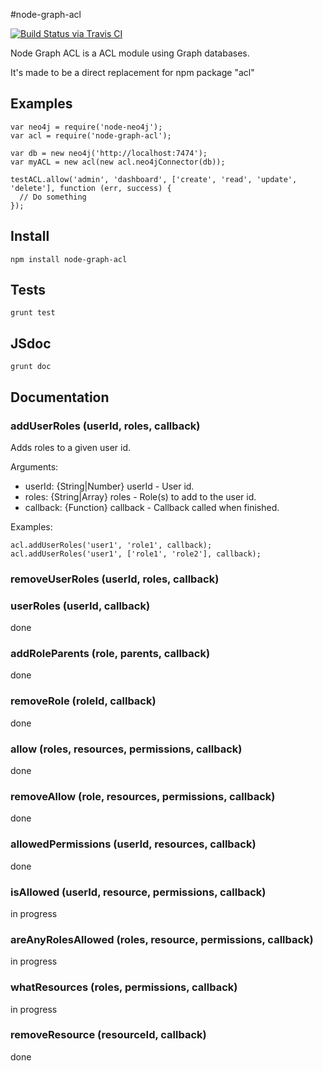 #node-graph-acl

[![Build Status via Travis CI](https://travis-ci.org/ydigital-factory/node-graph-acl.svg?branch=master)](https://travis-ci.org/ydigital-factory/node-graph-acl)

Node Graph ACL is a ACL module using Graph databases.

It's made to be a direct replacement for npm package "acl"

## Examples

```
var neo4j = require('node-neo4j');
var acl = require('node-graph-acl');

var db = new neo4j('http://localhost:7474');
var myACL = new acl(new acl.neo4jConnector(db));

testACL.allow('admin', 'dashboard', ['create', 'read', 'update', 'delete'], function (err, success) {
  // Do something
});

```

## Install

```
npm install node-graph-acl
```

## Tests

```
grunt test
```

## JSdoc

```
grunt doc
```

## Documentation

### addUserRoles (userId, roles, callback)

Adds roles to a given user id.

Arguments:

- userId:  {String|Number} userId -  User id.
- roles:  {String|Array} roles - Role(s) to add to the user id.
- callback:  {Function} callback - Callback called when finished.

Examples:

```
acl.addUserRoles('user1', 'role1', callback);
acl.addUserRoles('user1', ['role1', 'role2'], callback);
```

### removeUserRoles (userId, roles, callback)



### userRoles (userId, callback)

done

### addRoleParents (role, parents, callback)

done

### removeRole (roleId, callback)

done

### allow (roles, resources, permissions, callback)

done

### removeAllow (role, resources, permissions, callback)

done

### allowedPermissions (userId, resources, callback)

done

### isAllowed (userId, resource, permissions, callback)

in progress

### areAnyRolesAllowed (roles, resource, permissions, callback)

in progress

### whatResources (roles, permissions, callback)

in progress

### removeResource (resourceId, callback)
                                                                                                                                                               
done
